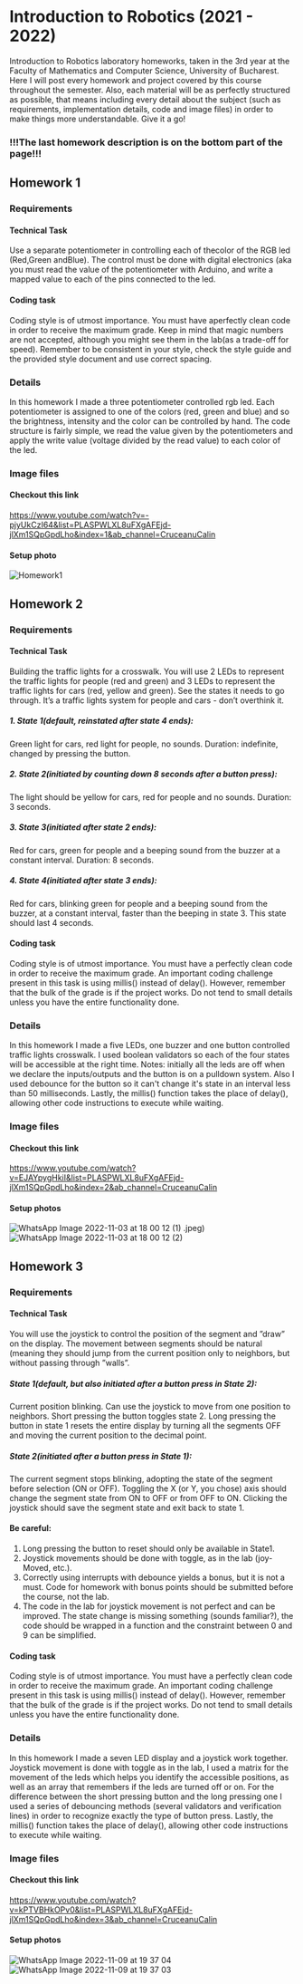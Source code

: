  # Introduction to Robotics (2021 - 2022)
 Introduction to Robotics laboratory homeworks, taken in the 3rd year at the Faculty of Mathematics and Computer Science, University of Bucharest. Here I will post every homework and project covered by this course throughout the semester. Also, each material will be as perfectly structured as possible, that means including every detail about the subject (such as requirements, implementation details, code and image files) in order to make things more understandable. Give it a go!
 
 ### !!!The last homework description is on the bottom part of the page!!!

 ## Homework 1

 ### Requirements 
 #### Technical Task
 Use a separate potentiometer in controlling each of thecolor of the RGB led (Red,Green andBlue). The control must be done with digital electronics (aka you must read the value of the potentiometer with Arduino, and write a mapped value to each of the pins connected to the led.
 #### Coding task
 Coding style is of utmost importance. You must have aperfectly clean code in order to receive the maximum grade. Keep in mind that magic numbers are not accepted, although you might see them in the lab(as a trade-off for speed). Remember to be consistent in your style, check the style guide and the provided style  document and use correct spacing.
 
 ### Details
 In this homework I made a three potentiometer controlled rgb led. Each potentiometer is assigned to one of the colors (red, green and blue) and so the brightness, intensity and the color can be controlled by hand. The code structure is fairly simple, we read the value given by the potentiometers and apply the write value (voltage divided by the read value) to each color of the led.
 
 ### Image files
 #### Checkout this link
 https://www.youtube.com/watch?v=-pjyUkCzI64&list=PLASPWLXL8uFXgAFEjd-jlXm1SQpGpdLho&index=1&ab_channel=CruceanuCalin
 #### Setup photo
 ![Homework1](https://user-images.githubusercontent.com/80258120/197415867-93f705b3-5815-4154-92a3-d8d9842ab5b1.jpeg)

 ## Homework 2

 ### Requirements 
 #### Technical Task
 Building the traffic lights for a crosswalk. You will use 2 LEDs to represent the traffic lights for people (red and green) and 3 LEDs to represent the traffic lights for cars (red, yellow and green). See the states it needs to go through. It’s a traffic lights system for people and cars - don’t overthink it.
 
 ##### 1. State 1(default, reinstated after state 4 ends):  
 Green light for cars, red light for people, no sounds. Duration: indefinite, changed by pressing the button.
 ##### 2. State 2(initiated by counting down 8 seconds after a button press):
 The light should be yellow for cars, red for people and no sounds. Duration: 3 seconds.
 ##### 3. State 3(initiated after state 2 ends): 
 Red for cars, green for people and a beeping sound from the buzzer at a constant interval. Duration: 8 seconds.
 ##### 4. State 4(initiated after state 3 ends): 
 Red for cars, blinking green for people and a beeping sound from the buzzer, at a constant interval, faster than the beeping in state 3. This state should last 4 seconds.
 
 #### Coding task
 Coding style is of utmost importance. You must have a perfectly clean code in order to receive the maximum grade. An important coding challenge present in this task is using millis() instead of delay(). However, remember that the bulk of the grade is if the project works. Do not tend to small details unless you have the entire functionality done.
 
 ### Details
 In this homework I made a five LEDs, one buzzer and one button controlled traffic lights crosswalk. I used boolean validators so each of the four states will be accessible at the right time. Notes: initially all the leds are off when we declare the inputs/outputs and the button is on a pulldown system. Also I used debounce for the button so it can't change it's state in an interval less than 50 milliseconds. Lastly, the millis() function takes the place of delay(), allowing other code instructions to execute while waiting. 
 
 ### Image files
 #### Checkout this link
 https://www.youtube.com/watch?v=EJAYpygHkiI&list=PLASPWLXL8uFXgAFEjd-jlXm1SQpGpdLho&index=2&ab_channel=CruceanuCalin
 #### Setup photos
 ![WhatsApp Image 2022-11-03 at 18 00 12 (1)](https://user-images.githubusercontent.com/80258120/199771798-64d78e0c-d45f-429f-9ff9-e62293be4892.jpeg)
.jpeg)
 ![WhatsApp Image 2022-11-03 at 18 00 12 (2)](https://user-images.githubusercontent.com/80258120/199771882-c838ade3-b7be-4c21-aedd-60dfad0855c7.jpeg)
 
 ## Homework 3

 ### Requirements 
 #### Technical Task
 You will use the joystick to control the position of the segment and ”draw” on the display. The movement between segments should be natural (meaning they should jump from the current position only to neighbors, but without passing through ”walls”.
 
 ##### State 1(default, but also initiated after a button press in State 2): 
 Current position blinking. Can use the joystick to move from one position to neighbors. Short pressing the button toggles state 2. Long pressing the button in state 1 resets the entire display by turning all the segments OFF and moving the current position to the decimal point.
 ##### State 2(initiated after a button press in State 1):
 The current segment stops blinking, adopting the state of the segment before selection (ON or OFF). Toggling the X (or Y, you chose) axis should change the segment  state from ON to OFF or from OFF to ON. Clicking the joystick should save the segment state and exit back to state 1.
 
 #### Be careful:
 1. Long pressing the button to reset should only be available in State1.
 2. Joystick movements should be done with toggle, as in the lab (joy-Moved, etc.).
 3. Correctly using interrupts with  debounce yields a bonus, but it is not a must. Code for homework with bonus points should be submitted before the course, not the lab.
 4. The code in the lab for joystick movement is not perfect and can be improved. The state change is missing something (sounds familiar?), the code should be wrapped in a function and the constraint between 0 and 9 can be simplified.
 
 #### Coding task
 Coding style is of utmost importance. You must have a perfectly clean code in order to receive the maximum grade. An important coding challenge present in this task is using millis() instead of delay(). However, remember that the bulk of the grade is if the project works. Do not tend to small details unless you have the entire functionality done.
 
 ### Details
 In this homework I made a seven LED display and a joystick work together. Joystick movement is done with toggle as in the lab, I used a matrix for the movement of the leds which helps you identify the accessible positions, as well as an array that remembers if the leds are turned off or on. For the difference between the short pressing button and the long pressing one I used a series of debouncing methods (several validators and verification lines) in order to recognize exactly the type of button press. Lastly, the millis() function takes the place of delay(), allowing other code instructions to execute while waiting. 
 
 ### Image files
 #### Checkout this link
 https://www.youtube.com/watch?v=kPTVBHkOPv0&list=PLASPWLXL8uFXgAFEjd-jlXm1SQpGpdLho&index=3&ab_channel=CruceanuCalin
 #### Setup photos
 ![WhatsApp Image 2022-11-09 at 19 37 04](https://user-images.githubusercontent.com/80258120/200901431-53cdefbe-cea0-4bed-9a6a-3aa0e7a384a1.jpeg)
 ![WhatsApp Image 2022-11-09 at 19 37 03](https://user-images.githubusercontent.com/80258120/200901448-f8c66288-0311-4406-8ccb-379645deeed9.jpeg)



 
